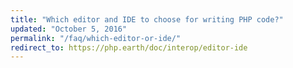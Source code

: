 ```yaml
---
title: "Which editor and IDE to choose for writing PHP code?"
updated: "October 5, 2016"
permalink: "/faq/which-editor-or-ide/"
redirect_to: https://php.earth/doc/interop/editor-ide
---
```

